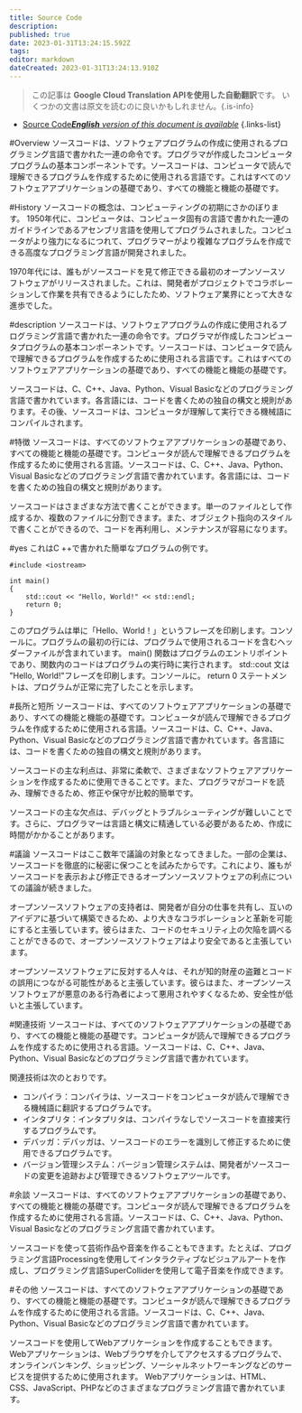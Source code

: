 ```yaml
---
title: Source Code
description: 
published: true
date: 2023-01-31T13:24:15.592Z
tags: 
editor: markdown
dateCreated: 2023-01-31T13:24:13.910Z
---
```


> この記事は **Google Cloud Translation APIを使用した自動翻訳**です。
いくつかの文書は原文を読むのに良いかもしれません。{.is-info}

- [Source Code***English** version of this document is available*](/en/Knowledge-base/Dictionary/source-code)
{.links-list}


#Overview
ソースコードは、ソフトウェアプログラムの作成に使用されるプログラミング言語で書かれた一連の命令です。プログラマが作成したコンピュータプログラムの基本コンポーネントです。ソースコードは、コンピュータで読んで理解できるプログラムを作成するために使用される言語です。これはすべてのソフトウェアアプリケーションの基礎であり、すべての機能と機能の基礎です。

#History
ソースコードの概念は、コンピューティングの初期にさかのぼります。 1950年代に、コンピュータは、コンピュータ固有の言語で書かれた一連のガイドラインであるアセンブリ言語を使用してプログラムされました。コンピュータがより強力になるにつれて、プログラマーがより複雑なプログラムを作成できる高度なプログラミング言語が開発されました。

1970年代には、誰もがソースコードを見て修正できる最初のオープンソースソフトウェアがリリースされました。これは、開発者がプロジェクトでコラボレーションして作業を共有できるようにしたため、ソフトウェア業界にとって大きな進歩でした。

#description
ソースコードは、ソフトウェアプログラムの作成に使用されるプログラミング言語で書かれた一連の命令です。プログラマが作成したコンピュータプログラムの基本コンポーネントです。ソースコードは、コンピュータで読んで理解できるプログラムを作成するために使用される言語です。これはすべてのソフトウェアアプリケーションの基礎であり、すべての機能と機能の基礎です。

ソースコードは、C、C++、Java、Python、Visual Basicなどのプログラミング言語で書かれています。各言語には、コードを書くための独自の構文と規則があります。その後、ソースコードは、コンピュータが理解して実行できる機械語にコンパイルされます。

#特徴
ソースコードは、すべてのソフトウェアアプリケーションの基礎であり、すべての機能と機能の基礎です。コンピュータが読んで理解できるプログラムを作成するために使用される言語。ソースコードは、C、C++、Java、Python、Visual Basicなどのプログラミング言語で書かれています。各言語には、コードを書くための独自の構文と規則があります。

ソースコードはさまざまな方法で書くことができます。単一のファイルとして作成するか、複数のファイルに分割できます。また、オブジェクト指向のスタイルで書くことができるので、コードを再利用し、メンテナンスが容易になります。

#yes
これはC ++で書かれた簡単なプログラムの例です。

```
#include <iostream>

int main()
{
    std::cout << "Hello, World!" << std::endl;
    return 0;
}
```

このプログラムは単に「Hello、World！」というフレーズを印刷します。コンソールに。プログラムの最初の行には、プログラムで使用されるコードを含むヘッダーファイルが含まれています。 main() 関数はプログラムのエントリポイントであり、関数内のコードはプログラムの実行時に実行されます。 std::cout 文は "Hello, World!"フレーズを印刷します。コンソールに。 return 0 ステートメントは、プログラムが正常に完了したことを示します。

#長所と短所
ソースコードは、すべてのソフトウェアアプリケーションの基礎であり、すべての機能と機能の基礎です。コンピュータが読んで理解できるプログラムを作成するために使用される言語。ソースコードは、C、C++、Java、Python、Visual Basicなどのプログラミング言語で書かれています。各言語には、コードを書くための独自の構文と規則があります。

ソースコードの主な利点は、非常に柔軟で、さまざまなソフトウェアアプリケーションを作成するために使用できることです。また、プログラマがコードを読み、理解できるため、修正や保守が比較的簡単です。

ソースコードの主な欠点は、デバッグとトラブルシューティングが難しいことです。さらに、プログラマーは言語と構文に精通している必要があるため、作成に時間がかかることがあります。

#議論
ソースコードはここ数年で議論の対象となってきました。一部の企業は、ソースコードを徹底的に秘密に保つことを試みたからです。これにより、誰もがソースコードを表示および修正できるオープンソースソフトウェアの利点についての議論が続きました。

オープンソースソフトウェアの支持者は、開発者が自分の仕事を共有し、互いのアイデアに基づいて構築できるため、より大きなコラボレーションと革新を可能にすると主張しています。彼らはまた、コードのセキュリティ上の欠陥を調べることができるので、オープンソースソフトウェアはより安全であると主張しています。

オープンソースソフトウェアに反対する人々は、それが知的財産の盗難とコードの誤用につながる可能性があると主張しています。彼らはまた、オープンソースソフトウェアが悪意のある行為者によって悪用されやすくなるため、安全性が低いと主張しています。

#関連技術
ソースコードは、すべてのソフトウェアアプリケーションの基礎であり、すべての機能と機能の基礎です。コンピュータが読んで理解できるプログラムを作成するために使用される言語。ソースコードは、C、C++、Java、Python、Visual Basicなどのプログラミング言語で書かれています。

関連技術は次のとおりです。

- コンパイラ：コンパイラは、ソースコードをコンピュータが読んで理解できる機械語に翻訳するプログラムです。
- インタプリタ：インタプリタは、コンパイラなしでソースコードを直接実行するプログラムです。
- デバッガ：デバッガは、ソースコードのエラーを識別して修正するために使用できるプログラムです。
- バージョン管理システム：バージョン管理システムは、開発者がソースコードの変更を追跡および管理できるソフトウェアツールです。

#余談
ソースコードは、すべてのソフトウェアアプリケーションの基礎であり、すべての機能と機能の基礎です。コンピュータが読んで理解できるプログラムを作成するために使用される言語。ソースコードは、C、C++、Java、Python、Visual Basicなどのプログラミング言語で書かれています。

ソースコードを使って芸術作品や音楽を作ることもできます。たとえば、プログラミング言語Processingを使用してインタラクティブなビジュアルアートを作成し、プログラミング言語SuperColliderを使用して電子音楽を作成できます。

#その他
ソースコードは、すべてのソフトウェアアプリケーションの基礎であり、すべての機能と機能の基礎です。コンピュータが読んで理解できるプログラムを作成するために使用される言語。ソースコードは、C、C++、Java、Python、Visual Basicなどのプログラミング言語で書かれています。

ソースコードを使用してWebアプリケーションを作成することもできます。 Webアプリケーションは、Webブラウザを介してアクセスするプログラムで、オンラインバンキング、ショッピング、ソーシャルネットワーキングなどのサービスを提供するために使用されます。 Webアプリケーションは、HTML、CSS、JavaScript、PHPなどのさまざまなプログラミング言語で書かれています。